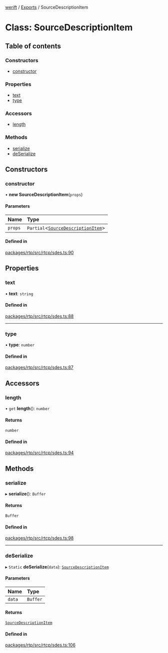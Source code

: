 [werift](../README.md) / [Exports](../modules.md) / SourceDescriptionItem

# Class: SourceDescriptionItem

## Table of contents

### Constructors

- [constructor](SourceDescriptionItem.md#constructor)

### Properties

- [text](SourceDescriptionItem.md#text)
- [type](SourceDescriptionItem.md#type)

### Accessors

- [length](SourceDescriptionItem.md#length)

### Methods

- [serialize](SourceDescriptionItem.md#serialize)
- [deSerialize](SourceDescriptionItem.md#deserialize)

## Constructors

### constructor

• **new SourceDescriptionItem**(`props`)

#### Parameters

| Name | Type |
| :------ | :------ |
| `props` | `Partial`<[`SourceDescriptionItem`](SourceDescriptionItem.md)\> |

#### Defined in

[packages/rtp/src/rtcp/sdes.ts:90](https://github.com/shinyoshiaki/werift-webrtc/blob/f609bd5a/packages/rtp/src/rtcp/sdes.ts#L90)

## Properties

### text

• **text**: `string`

#### Defined in

[packages/rtp/src/rtcp/sdes.ts:88](https://github.com/shinyoshiaki/werift-webrtc/blob/f609bd5a/packages/rtp/src/rtcp/sdes.ts#L88)

___

### type

• **type**: `number`

#### Defined in

[packages/rtp/src/rtcp/sdes.ts:87](https://github.com/shinyoshiaki/werift-webrtc/blob/f609bd5a/packages/rtp/src/rtcp/sdes.ts#L87)

## Accessors

### length

• `get` **length**(): `number`

#### Returns

`number`

#### Defined in

[packages/rtp/src/rtcp/sdes.ts:94](https://github.com/shinyoshiaki/werift-webrtc/blob/f609bd5a/packages/rtp/src/rtcp/sdes.ts#L94)

## Methods

### serialize

▸ **serialize**(): `Buffer`

#### Returns

`Buffer`

#### Defined in

[packages/rtp/src/rtcp/sdes.ts:98](https://github.com/shinyoshiaki/werift-webrtc/blob/f609bd5a/packages/rtp/src/rtcp/sdes.ts#L98)

___

### deSerialize

▸ `Static` **deSerialize**(`data`): [`SourceDescriptionItem`](SourceDescriptionItem.md)

#### Parameters

| Name | Type |
| :------ | :------ |
| `data` | `Buffer` |

#### Returns

[`SourceDescriptionItem`](SourceDescriptionItem.md)

#### Defined in

[packages/rtp/src/rtcp/sdes.ts:106](https://github.com/shinyoshiaki/werift-webrtc/blob/f609bd5a/packages/rtp/src/rtcp/sdes.ts#L106)
